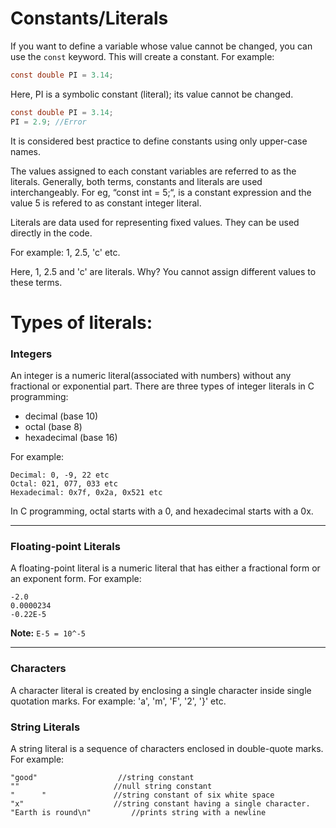 # Constants/Literals

If you want to define a variable whose value cannot be changed, you can use the `const` keyword. This will create a constant. For example:

```c
const double PI = 3.14;
```

Here, PI is a symbolic constant (literal); its value cannot be changed.

```c
const double PI = 3.14;
PI = 2.9; //Error
```

It is considered best practice to define constants using only upper-case names.

The values assigned to each constant variables are referred to as the literals. Generally, both terms, constants and literals are used interchangeably. For eg, “const int = 5;“, is a constant expression and the value 5 is refered to as constant integer literal.

Literals are data used for representing fixed values. They can be used directly in the code. 

For example: 1, 2.5, 'c' etc.

Here, 1, 2.5 and 'c' are literals. Why? You cannot assign different values to these terms.

# Types of literals:

### Integers

An integer is a numeric literal(associated with numbers) without any fractional or exponential part. There are three types of integer literals in C programming:

- decimal (base 10)
- octal (base 8)
- hexadecimal (base 16)

For example:

```
Decimal: 0, -9, 22 etc
Octal: 021, 077, 033 etc
Hexadecimal: 0x7f, 0x2a, 0x521 etc
```

In C programming, octal starts with a 0, and hexadecimal starts with a 0x.

---

### Floating-point Literals

A floating-point literal is a numeric literal that has either a fractional form or an exponent form. For example:

```
-2.0
0.0000234
-0.22E-5
```

**Note:** `E-5 = 10^-5`

---

### Characters

A character literal is created by enclosing a single character inside single quotation marks. For example: 'a', 'm', 'F', '2', '}' etc.

### String Literals

A string literal is a sequence of characters enclosed in double-quote marks. For example:

```
"good"                  //string constant
""                     //null string constant
"      "               //string constant of six white space
"x"                    //string constant having a single character.
"Earth is round\n"         //prints string with a newline
```